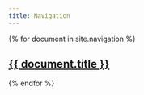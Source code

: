 ```yaml
---
title: Navigation
---
```



{% for document in site.navigation %}
<article>
<h1>
<a href="{{ document.url | prepend: "/" | prepend: site.baseurl | prepend: site.url }}">{{ document.title }}</a>
</h1>
</article>
{% endfor %}